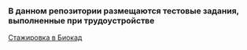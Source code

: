 ### В данном репозитории размещаются тестовые задания, выполненные при трудоустройстве
[Стажировка в Биокад](https://github.com/Stepashkin63/Converter)
